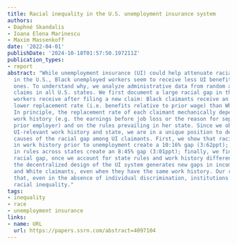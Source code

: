 ```yaml
---
title: Racial inequality in the U.S. unemployment insurance system
authors:
- Daphné Skandalis
- Ioana Elena Marinescu
- Maxim Massenkoff
date: '2022-04-01'
publishDate: '2024-10-18T01:57:50.197211Z'
publication_types:
- report
abstract: "While unemployment insurance (UI) could help attenuate racial income disparities
  in the U.S., Black unemployed workers seem to receive less UI benefits than White
  ones. To understand why, we analyze administrative data from random audits on UI
  claims in all U.S. states. We first document a large racial gap in the UI that unemployed
  workers receive after filing a new claim: Black claimants receive an 18:28% (6:51ppt)
  lower replacement rate (i.e. benefits relative to prior wage) than White claimants.
  In principle, the replacement rate of each claimant mechanically depends on her
  work history (e.g. the earnings before job loss or the reason for separation from
  prior employer) and on the rules prevailing in her state. Since we observe claimants'
  UI-relevant work history and state, we are in a unique position to decompose the
  causes of the racial gap among UI claimants. First, we show that racial differences
  in work history prior to unemployment create a 10:16% gap (3:62ppt); second, differences
  in rules across states create an 8:45% gap (3:01ppt); finally, we find no residual
  racial gap, once we account for state rules and work history differences. Thus,
  the decentralized design of the UI system generates new gaps in income between Black
  and White claimants, even when they have the same work history. Our results highlight
  that, even in the absence of individual discrimination, institutions can perpetuate
  racial inequality."
tags:
- inequality
- race
- unemployment insurance
links:
- name: URL
  url: https://papers.ssrn.com/abstract=4097104
---
```

